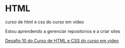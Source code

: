 # HTML
 curso de html e css do curso em vídeo

Estou aprendendo a gerenciar repositorios e a criar sites

<a href="https://pauloprediger.github.io/HTML//desafios/desafio010/index.html" target="_self" rel="next">Desafio 10 do Curso de HTML e CSS do curso em video</a>